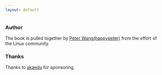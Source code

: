```yaml
---
layout: default
---
```


### Author
The book is pulled together by <a href="http://happypeter.github.com">Peter
Wang(happypeter)</a> from the effort of the Linux community. 

### Thanks
Thanks to <a href="http://www.akaedu.org">akaedu</a> for sponsoring.
